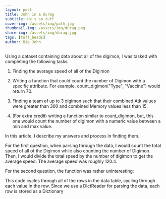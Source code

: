 ```yaml
---
layout: post
title: John in a durag
subtitle: He's so tuff
cover-img: /assets/img/path.jpg
thumbnail-img: /assets/img/durag.png
share-img: /assets/img/durag.jpg
tags: [tuff_heads]
author: Big John
---
```


Using a dataset containing data about all of the digimon, I was tasked with completing the following tasks 

1.  Finding the average speed of all of the Digimon

2.  Writing a function that could count the number of Digimon with a specific attribute. For example, count_digimon("Type", "Vaccine") would return 70.

3.  Finding a team of up to 3 digimon such that their combined Atk values were greater than 300 and combined Memory values less than 15.

4.  (For extra credit) writing a function similar to count_digimon, but, this one would count the number of digimon with a numeric value between a min and max value.

In this article, I describe my answers and process in finding them.

For the first question, when parsing through the data, I would count the total speed of all of the Digimon while also counting the number of Digimon. Then, I would divide the total speed by the number of digimon to get the average speed. The average speed was roughly 120.4.

For the second question, the function was rather uninteresting:


This code cycles through all of the rows in the data table, cycling through each value in the row. Since we use a DictReader for parsing the data, each row is stored as a Dictionary
